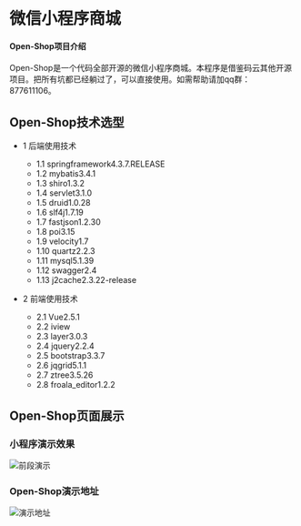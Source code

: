 # 微信小程序商城

#### Open-Shop项目介绍
Open-Shop是一个代码全部开源的微信小程序商城。本程序是借鉴码云其他开源项目。把所有坑都已经躺过了，可以直接使用。如需帮助请加qq群：877611106。

## Open-Shop技术选型
* 1 后端使用技术
    * 1.1 springframework4.3.7.RELEASE
    * 1.2 mybatis3.4.1
    * 1.3 shiro1.3.2
    * 1.4 servlet3.1.0
    * 1.5 druid1.0.28
    * 1.6 slf4j1.7.19
    * 1.7 fastjson1.2.30
    * 1.8 poi3.15
    * 1.9 velocity1.7
    * 1.10 quartz2.2.3
    * 1.11 mysql5.1.39
    * 1.12 swagger2.4
    * 1.13 j2cache2.3.22-release
        
* 2 前端使用技术
    * 2.1 Vue2.5.1
    * 2.2 iview
    * 2.3 layer3.0.3
    * 2.4 jquery2.2.4
    * 2.5 bootstrap3.3.7
    * 2.6 jqgrid5.1.1
    * 2.7 ztree3.5.26
    * 2.8 froala_editor1.2.2

## Open-Shop页面展示
### 小程序演示效果
![](http://pgf1db9j6.bkt.clouddn.com/6.jpg "前段演示")
### Open-Shop演示地址
![](http://pgf1db9j6.bkt.clouddn.com/Advertisement4.jpg "演示地址")